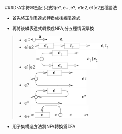 ###DFA字符串匹配
只支持e*, e+, e?, e1e2, e1|e2五種語法  
* 首先將正則表達式轉換成後綴表達式  

* 再將後綴表達式轉換成NFA,分五種情況準換  
>* e   ![cmd-markdown-logo](image/1.png)  
>* e1e2   ![cmd-markdown-logo](image/2.png)  
>* e1|e2   ![cmd-markdown-logo](image/3.png)
>* e?   ![cmd-markdown-logo](image/4.png)
>* e*   ![cmd-markdown-logo](image/5.png)
>* e+   ![cmd-markdown-logo](image/6.png)

* 用子集構造方法將NFA轉換爲DFA
